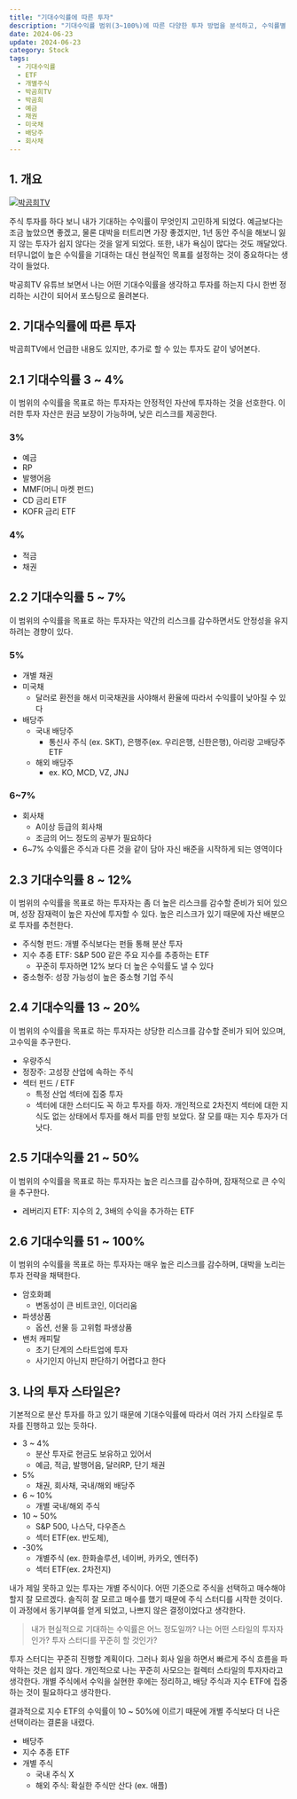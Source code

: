```yaml
---
title: "기대수익률에 따른 투자"
description: "기대수익률 범위(3~100%)에 따른 다양한 투자 방법을 분석하고, 수익률별 적합한 상품(예금, 채권, 배당주, ETF, 개별주식, 암호화폐)과 리스크 수준을 제시하며 분산 투자 전략을 설명합니다."
date: 2024-06-23
update: 2024-06-23
category: Stock
tags:
  - 기대수익률
  - ETF
  - 개별주식
  - 박곰희TV
  - 박곰희
  - 예금
  - 채권
  - 미국채
  - 배당주
  - 회사채
---
```


## 1. 개요

[![박곰희TV](https://img.youtube.com/vi/J_ZIXpMo-B8/0.jpg)](https://www.youtube.com/watch?v=J_ZIXpMo-B8)


주식 투자를 하다 보니 내가 기대하는 수익률이 무엇인지 고민하게 되었다. 예금보다는 조금 높았으면 좋겠고, 물론 대박을 터트리면 가장 좋겠지만, 1년 동안 주식을 해보니 잃지 않는 투자가 쉽지 않다는 것을 알게 되었다. 또한, 내가 욕심이 많다는 것도 깨달았다. 터무니없이 높은 수익률을 기대하는 대신 현실적인 목표를 설정하는 것이 중요하다는 생각이 들었다.

박공희TV 유튜브 보면서 나는 어떤 기대수익률을 생각하고 투자를 하는지 다시 한번 정리하는 시간이 되어서 포스팅으로 올려본다.

## 2. 기대수익률에 따른 투자

박곰희TV에서 언급한 내용도 있지만, 추가로 할 수 있는 투자도 같이 넣어본다.

## 2.1 기대수익률 3 ~ 4%

이 범위의 수익률을 목표로 하는 투자자는 안정적인 자산에 투자하는 것을 선호한다. 이러한 투자 자산은 원금 보장이 가능하며, 낮은 리스크를 제공한다.

### 3%

- 예금
- RP
- 발행어음
- MMF(머니  마켓 펀드)
- CD 금리 ETF
- KOFR 금리 ETF

### 4%

- 적금
- 채권

## 2.2 기대수익률 5 ~ 7%

이 범위의 수익률을 목표로 하는 투자자는 약간의 리스크를 감수하면서도 안정성을 유지하려는 경향이 있다.

### 5%

- 개별 채권
- 미국채
  - 달러로 환전을 해서 미국채권을 사야해서 환율에 따라서 수익률이 낮아질 수 있다
- 배당주
  - 국내 배당주
    - 통신사 주식 (ex. SKT), 은행주(ex. 우리은행, 신한은행), 아리랑 고배당주 ETF
  - 해외 배당주
    - ex. KO, MCD, VZ, JNJ

### 6~7%

- 회사채
  - A이상 등급의 회사채
  - 조금의 어느 정도의 공부가 필요하다
- 6~7% 수익률은 주식과 다른 것을 같이 담아 자신 배준을 시작하게 되는 영역이다

## 2.3 기대수익률 8 ~ 12%

이 범위의 수익률을 목표로 하는 투자자는 좀 더 높은 리스크를 감수할 준비가 되어 있으며, 성장 잠재력이 높은 자산에 투자할 수 있다. 높은 리스크가 있기 때문에 자산 배분으로 투자를 추천한다.

- 주식형 펀드: 개별 주식보다는 펀들 통해 분산 투자
- 지수 추종 ETF: S&P 500 같은 주요 지수를 추종하는 ETF
  - 꾸준히 투자하면 12% 보다 더 높은 수익률도 낼 수 있다
- 중소형주: 성장 가능성이 높은 중소형 기업 주식

## 2.4 기대수익률 13 ~ 20%

이 범위의 수익률을 목표로 하는 투자자는 상당한 리스크를 감수할 준비가 되어 있으며, 고수익을 추구한다.

- 우량주식
- 정장주: 고성장 산업에 속하는 주식
- 섹터 펀드 / ETF
  - 특정 산업 섹터에 집중 투자
  - 섹터에 대한 스터디도 꼭 하고 투자를 하자. 개인적으로 2차전지 섹터에 대한 지식도 없는 상태에서 투자를 해서 피를 만힝 보았다. 잘 모를 때는 지수 투자가 더 낫다.

## 2.5 기대수익률 21 ~ 50%

이 범위의 수익률을 목표로 하는 투자자는 높은 리스크를 감수하며, 잠재적으로 큰 수익을 추구한다.

- 레버리지 ETF: 지수의 2, 3배의 수익을 추가하는 ETF

## 2.6 기대수익률 51 ~ 100%

이 범위의 수익률을 목표로 하는 투자자는 매우 높은 리스크를 감수하며, 대박을 노리는 투자 전략을 채택한다.

- 암호화폐
  - 변동성이 큰 비트코인, 이더리움
- 파생상품
  - 옵션, 선물 등 고위험 파생상품
- 밴처 캐피탈
  - 초기 단계의 스타트업에 투자
  - 사기인지 아닌지 판단하기 어렵다고 한다

## 3. 나의 투자 스타일은?

기본적으로 분산 투자를 하고 있기 때문에 기대수익률에 따라서 여러 가지 스타일로 투자를 진행하고 있는 듯하다.

- 3 ~ 4%
  - 분산 투자로 현금도 보유하고 있어서
  - 예금, 적금,  발행어음, 달러RP, 단기 채권
- 5%
  - 채권, 회사채, 국내/해외 배당주
- 6 ~ 10%
  - 개별 국내/해외 주식
- 10 ~ 50%
  - S&P 500, 나스닥, 다우존스
  - 섹터 ETF(ex. 반도체),
- -30%
  - 개별주식 (ex. 한화솔루션, 네이버, 카카오, 엔터주)
  - 섹터 ETF(ex. 2차전지)

내가 제일 못하고 있는 투자는 개별 주식이다. 어떤 기준으로 주식을 선택하고 매수해야 할지 잘 모르겠다. 솔직히 잘 모르고 매수를 했기 때문에 주식 스터디를 시작한 것이다. 이 과정에서 동기부여를 얻게 되었고, 나쁘지 않은 결정이었다고 생각한다.

> 내가 현실적으로 기대하는 수익률은 어느 정도일까? 나는 어떤 스타일의 투자자인가? 투자 스터디를 꾸준히 할 것인가?

투자 스터디는 꾸준히 진행할 계획이다. 그러나 회사 일을 하면서 빠르게 주식 흐름을 파악하는 것은 쉽지 않다. 개인적으로 나는 꾸준히 사모으는 컬렉터 스타일의 투자자라고 생각한다. 개별 주식에서 수익을 실현한 후에는 정리하고, 배당 주식과 지수 ETF에 집중하는 것이 필요하다고 생각한다.

결과적으로 지수 ETF의 수익률이 10 ~ 50%에 이르기 때문에 개별 주식보다 더 나은 선택이라는 결론을 내렸다.

- 배당주
- 지수 추종 ETF
- 개별 주식
  - 국내 주식 X
  - 해외 주식: 확실한 주식만 산다 (ex. 애플)
